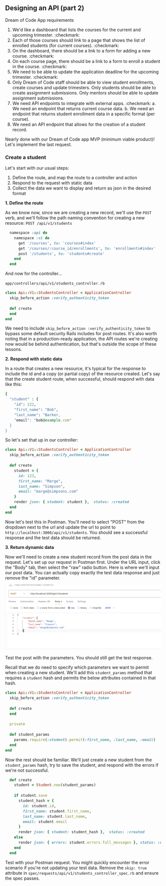 ## Designing an API (part 2)

Dream of Code App requirements
1. We'd like a dashboard that lists the courses for the current and upcoming trimester. :checkmark:
2. Each of those courses should link to a page that shows the list of enrolled students (for current courses). :checkmark:
3. On the dashboard, there should be a link to a form for adding a new course. :checkmark:
4. On each course page, there should be a link to a form to enroll a student in the course. :checkmark:
5. We need to be able to update the application deadline for the upcoming trimester. :checkmark:
6. Only Dream of Code staff should be able to view student enrollments, create courses and update trimesters. Only students should be able to create assignment submissions. Only mentors should be able to update assignment submissions.
7. We need API endpoints to integrate with external apps. :checkmark:
  a. We need an endpoint that returns current course data.
  b. We need an endpoint that returns student enrollment data in a specific format (per course).
8. We need an API endpoint that allows for the creation of a student record.

Nearly done with our Dream of Code app MVP (minimum viable product)! Let's implement the last request.

### Create a student

Let's start with our usual steps:
1. Define the route, and map the route to a controller and action
2. Respond to the request with static data
3. Collect the data we want to display and return as json in the desired format

**1. Define the route**

As we know now, since we are creating a new record, we'll use the `POST` verb, and we'll follow the path naming convention for creating a new resource: `POST /api/v1/students`

```ruby
  namespace :api do
    namespace :v1 do
      get '/courses', to: 'courses#index'
      get '/courses/:course_id/enrollments', to: 'enrollments#index'
      post '/students', to: 'students#create'
    end
  end
```

And now for the controller...

`app/controllers/api/v1/students_controller.rb`

```ruby
class Api::V1::StudentsController < ApplicationController
  skip_before_action :verify_authenticity_token

  def create
  end
end
```

We need to include `skip_before_action :verify_authenticity_token` to bypass some default security Rails includes for post routes. It's also worth noting that in a production-ready application, the API routes we're creating now would be behind authentication, but that's outside the scope of these lessons.

**2. Respond with static data**

In a route that creates a new resource, it's typical for the response to include the id and a copy (or partial copy) of the resource created. Let's say that the create student route, when successful, should respond with data like this:

```ruby
{
  "student" : {
    "id": 222,
    "first_name": "Bob",
    "last_name": "Barker,
    "email": "bob@example.com"
  }
}
```

So let's set that up in our controller:
```ruby
class Api::V1::StudentsController < ApplicationController
  skip_before_action :verify_authenticity_token

  def create
    student = {
      id: 123,
      first_name: "Marge",
      last_name: "Simpson",
      email: "marge@simpsons.com"
    }
    render json: { student: student },  status: :created
  end
end
```

Now let's test this in Postman. You'll need to select "POST" from the dropdown next to the url and update the url to point to `http://localhost:3000/api/v1/students`. You should see a successful response and the test data should be returned.

**3. Return dynamic data**

Now we'll need to create a new student record from the post data in the request. Let's set up our request in Postman first. Under the URL input, click the "Body" tab, then select the "raw" radio button. Here is where we'll input our post data. You can actually copy exactly the test data response and just remove the "id" parameter.

![postman screenshot](https://github.com/Code-the-Dream-School/ruby-rails-v3/blob/c6fa946ede6a944de78da73586cccc7749ca5d7d/lessons/assets/lesson_14/postman-2.png?raw=true)

Test the post with the parameters. You should still get the test response.

Recall that we do need to specify which parameters we want to permit when creating a new student. We'll add this `student_params` method that requires a `student` hash and permits the below attributes contained in that hash.

```ruby
class Api::V1::StudentsController < ApplicationController
  skip_before_action :verify_authenticity_token

  def create
  end

  private

  def student_params
    params.require(:student).permit(:first_name, :last_name, :email)
  end
end
```

Now the rest should be familiar. We'll just create a new student from the `student_params` hash, try to save the student, and respond with the errors if we're not successful.

```ruby
  def create
    student = Student.new(student_params)

    if student.save
      student_hash = {
        id: student.id,
        first_name: student.first_name,
        last_name: student.last_name,
        email: student.email
      }
      render json: { student: student_hash },  status: :created
    else
      render json: { errors: student.errors.full_messages }, status: :unprocessable_entity
    end
  end
```

Test with your Postman request. You might quickly encounter the error scenario if you're not updating your test data. Remove the `skip: true` attribute in `spec/requests/api/v1/students_controller_spec.rb` and ensure the spec passes. 
